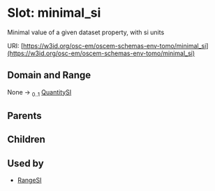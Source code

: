 
# Slot: minimal_si

Minimal value of a given dataset property, with si units

URI: [https://w3id.org/osc-em/oscem-schemas-env-tomo/minimal_si](https://w3id.org/osc-em/oscem-schemas-env-tomo/minimal_si)


## Domain and Range

None &#8594;  <sub>0..1</sub> [QuantitySI](QuantitySI.md)

## Parents


## Children


## Used by

 * [RangeSI](RangeSI.md)
